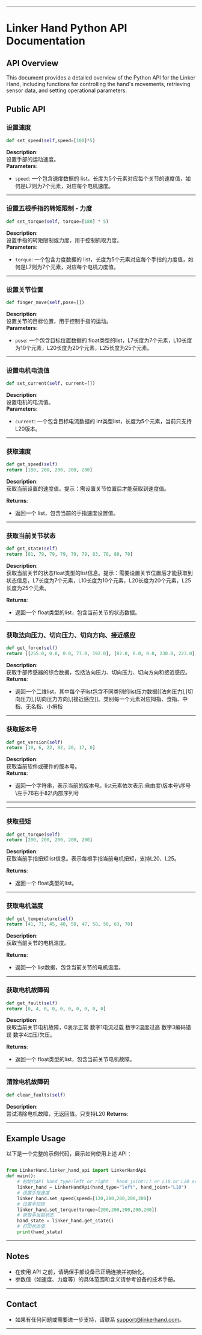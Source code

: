 
---

# Linker Hand Python API Documentation

## API Overview

This document provides a detailed overview of the Python API for the Linker Hand, including functions for controlling the hand's movements, retrieving sensor data, and setting operational parameters.

## Public API

### 设置速度
```python
def set_speed(self,speed=[100]*5)
```
**Description**:  
设置手部的运动速度。  
**Parameters**:  
- `speed`: 一个包含速度数据的 list，长度为5个元素对应每个关节的速度值，如何是L7则为7个元素，对应每个电机速度。

---

### 设置五根手指的转矩限制 - 力度
```python
def set_torque(self, torque=[180] * 5)
```
**Description**:  
设置手指的转矩限制或力度，用于控制抓取力度。  
**Parameters**:  
- `torque`: 一个包含力度数据的 list，长度为5个元素对应每个手指的力度值，如何是L7则为7个元素，对应每个电机力度值。

---

### 设置关节位置
```python
def finger_move(self,pose=[])
```
**Description**:  
设置关节的目标位置，用于控制手指的运动。  
**Parameters**:  
- `pose`: 一个包含目标位置数据的 float类型的list，L7长度为7个元素，L10长度为10个元素，L20长度为20个元素，L25长度为25个元素。

---

### 设置电机电流值
```python
def set_current(self, current=[])
```
**Description**:  
设置电机的电流值。  
**Parameters**:  
- `current`: 一个包含目标电流数据的 int类型list，长度为5个元素，当前只支持L20版本。

---

### 获取速度
```python
def get_speed(self)
return [180, 200, 200, 200, 200]
```
**Description**:  
获取当前设置的速度值。提示：需设置关节位置后才能获取到速度值。

**Returns**:  
- 返回一个 list，包含当前的手指速度设置值。

---

### 获取当前关节状态
```python
def get_state(self)
return [81, 79, 79, 79, 79, 79, 83, 76, 80, 78]
```
**Description**:  
获取当前关节的状态float类型的list信息。提示：需要设置关节位置后才能获取到状态信息，L7长度为7个元素，L10长度为10个元素，L20长度为20个元素，L25长度为25个元素。

**Returns**:  
- 返回一个 float类型的list，包含当前关节的状态数据。

---

### 获取法向压力、切向压力、切向方向、接近感应
```python
def get_force(self)
return [[255.0, 0.0, 0.0, 77.0, 192.0], [82.0, 0.0, 0.0, 230.0, 223.0], [107.0, 255.0, 255.0, 31.0, 110.0], [255.0, 0.0, 20.0, 255.0, 255.0]]
```
**Description**:  
获取手部传感器的综合数据，包括法向压力、切向压力、切向方向和接近感应。  
**Returns**:  
- 返回一个二维list，其中每个子list包含不同类别的list压力数据[[法向压力],[切向压力],[切向压力方向],[接近感应]]。类别每一个元素对应拇指、食指、中指、无名指、小拇指

---

### 获取版本号
```python
def get_version(self)
return [10, 6, 22, 82, 20, 17, 0]
```
**Description**:  
获取当前软件或硬件的版本号。  
**Returns**:  
- 返回一个字符串，表示当前的版本号。list元素依次表示:自由度\版本号\序号\左手76右手82\内部序列号

---
--------------------------------------------------------------
### 获取扭矩
```python
def get_torque(self)
return [200, 200, 200, 200, 200]
```
**Description**:  
获取当前手指扭矩list信息。表示每根手指当前电机扭矩，支持L20、L25。

**Returns**:  
- 返回一个 float类型的list。

---

### 获取电机温度
```python
def get_temperature(self)
return [41, 71, 45, 40, 50, 47, 58, 50, 63, 70]
```
**Description**:  
获取当前关节的电机温度。

**Returns**:  
- 返回一个 list数据，包含当前关节的电机温度。

---

### 获取电机故障码
```python
def get_fault(self)
return [0, 4, 0, 0, 0, 0, 0, 0, 0, 0]
```
**Description**:  
获取当前关节电机故障，0表示正常 数字1电流过载 数字2温度过高 数字3编码错误 数字4过压/欠压。

**Returns**:  
- 返回一个 float类型的list，包含当前关节电机故障。

---

### 清除电机故障码
```python
def clear_faults(self)
```
**Description**:  
尝试清除电机故障，无返回值。只支持L20
**Returns**:  

---

## Example Usage

以下是一个完整的示例代码，展示如何使用上述 API：

```python

from LinkerHand.linker_hand_api import LinkerHandApi
def main():
    # 初始化API hand_type:left or right   hand_joint:L7 or L10 or L20 or L25
    linker_hand = LinkerHandApi(hand_type="left", hand_joint="L10")
    # 设置手指速度
    linker_hand.set_speed(speed=[120,200,200,200,200])
    # 设置手扭矩
    linker_hand.set_torque(torque=[200,200,200,200,200])
    # 获取手当前状态
    hand_state = linker_hand.get_state()
    # 打印状态值
    print(hand_state)

```

---

## Notes
- 在使用 API 之前，请确保手部设备已正确连接并初始化。
- 参数值（如速度、力度等）的具体范围和含义请参考设备的技术手册。

---

## Contact
- 如果有任何问题或需要进一步支持，请联系 [support@linkerhand.com](mailto:support@linkerhand.com)。

---